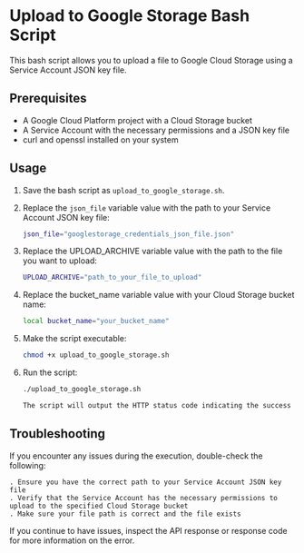 # Upload to Google Storage Bash Script

This bash script allows you to upload a file to Google Cloud Storage using a Service Account JSON key file.

## Prerequisites

- A Google Cloud Platform project with a Cloud Storage bucket
- A Service Account with the necessary permissions and a JSON key file
- curl and openssl installed on your system

## Usage

1. Save the bash script as `upload_to_google_storage.sh`.

2. Replace the `json_file` variable value with the path to your Service Account JSON key file:

   ```bash
   json_file="googlestorage_credentials_json_file.json"
   
3. Replace the UPLOAD_ARCHIVE variable value with the path to the file you want to upload:
   ```bash
   UPLOAD_ARCHIVE="path_to_your_file_to_upload"
   
4. Replace the bucket_name variable value with your Cloud Storage bucket name:
   ```bash
   local bucket_name="your_bucket_name"

5. Make the script executable:
   ```bash
   chmod +x upload_to_google_storage.sh

6. Run the script:
   ```bash
   ./upload_to_google_storage.sh

   The script will output the HTTP status code indicating the success or failure of the upload. If the upload is successful, you will see a "200" status code.

## Troubleshooting
If you encounter any issues during the execution, double-check the following:

	. Ensure you have the correct path to your Service Account JSON key file
	. Verify that the Service Account has the necessary permissions to upload to the specified Cloud Storage bucket
	. Make sure your file path is correct and the file exists
	
If you continue to have issues, inspect the API response or response code for more information on the error.
